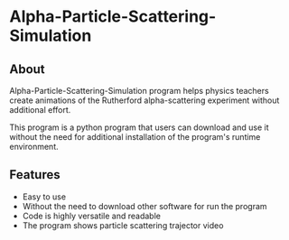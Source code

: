 # Alpha-Particle-Scattering-Simulation
## About
Alpha-Particle-Scattering-Simulation program helps physics teachers create animations of the Rutherford alpha-scattering experiment without additional effort.

This program is a python program that users can download and use it without the need for additional installation of the program's runtime environment.

## Features
- Easy to use
- Without the need to download other software for run the program
- Code is highly versatile and readable
- The program shows particle scattering trajector video
